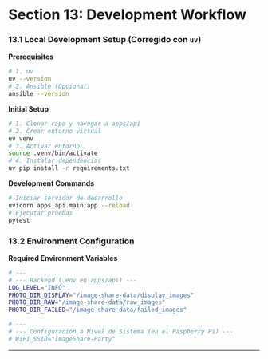 # Section 13: Development Workflow

### **13.1 Local Development Setup (Corregido con `uv`)**

**Prerequisites**
```bash
# 1. uv
uv --version
# 2. Ansible (Opcional)
ansible --version
```

**Initial Setup**
```bash
# 1. Clonar repo y navegar a apps/api
# 2. Crear entorno virtual
uv venv
# 3. Activar entorno
source .venv/bin/activate
# 4. Instalar dependencias
uv pip install -r requirements.txt
```

**Development Commands**
```bash
# Iniciar servidor de desarrollo
uvicorn apps.api.main:app --reload
# Ejecutar pruebas
pytest
```

### **13.2 Environment Configuration**

**Required Environment Variables**
```bash
# ---
# --- Backend (.env en apps/api) ---
LOG_LEVEL="INFO"
PHOTO_DIR_DISPLAY="/image-share-data/display_images"
PHOTO_DIR_RAW="/image-share-data/raw_images"
PHOTO_DIR_FAILED="/image-share-data/failed_images"

# ---
# --- Configuración a Nivel de Sistema (en el Raspberry Pi) ---
# WIFI_SSID="ImageShare-Party"
```

---